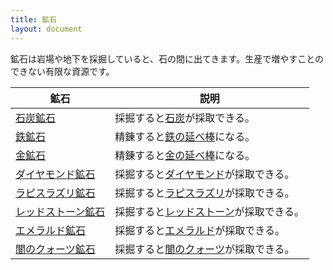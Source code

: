 ```yaml
---
title: 鉱石
layout: document
---
```


鉱石は岩場や地下を採掘していると、石の間に出てきます。生産で増やすことのできない有限な資源です。

|鉱石|説明|
|---|---|
|[石炭鉱石](石炭鉱石)|採掘すると[石炭](石炭)が採取できる。|
|[鉄鉱石](鉄鉱石)|精錬すると[鉄の延べ棒](鉄の延べ棒)になる。|
|[金鉱石](金鉱石)|精錬すると[金の延べ棒](金の延べ棒)になる。|
|[ダイヤモンド鉱石](ダイヤモンド鉱石)|採掘すると[ダイヤモンド](ダイヤモンド)が採取できる。|
|[ラピスラズリ鉱石](ラピスラズリ鉱石)|採掘すると[ラピスラズリ](ラピスラズリ)が採取できる。|
|[レッドストーン鉱石](レッドストーン鉱石)|採掘すると[レッドストーン](レッドストーン)が採取できる。|
|[エメラルド鉱石](エメラルド鉱石)|採掘すると[エメラルド](エメラルド)が採取できる。|
|[闇のクォーツ鉱石](闇のクォーツ鉱石)|採掘すると[闇のクォーツ](闇のクォーツ)が採取できる。|
